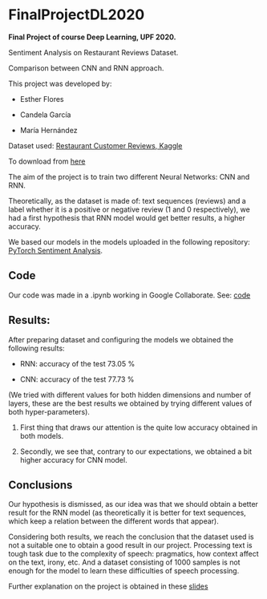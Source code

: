 # FinalProjectDL2020
**Final Project of course Deep Learning, UPF 2020.**  

Sentiment Analysis on Restaurant Reviews Dataset. 

Comparison between CNN and RNN approach.

This project was developed by:

- Esther Flores

- Candela García

- María Hernández

Dataset used: [Restaurant Customer Reviews, Kaggle](https://www.kaggle.com/vigneshwarsofficial/reviews)

To download from [here](https://github.com/mariaher07/FinalProjectDL2020/blob/master/Restaurant_Reviews.csv)

The aim of the project is to train two different Neural Networks: CNN and RNN. 

Theoretically, as the dataset is made of: text sequences (reviews) and a label whether it is a positive or negative review (1 and 0 respectively), we had a first hypothesis that RNN model would get better results, a higher accuracy.

We based our models in the models uploaded in the following repository: [PyTorch Sentiment Analysis](https://github.com/bentrevett/pytorch-sentiment-analysis).

## Code

Our code was made in a .ipynb working in Google Collaborate. See: [code](https://github.com/mariaher07/FinalProjectDL2020/blob/master/FINAL_PROJECT.ipynb)

## Results: 

After preparing dataset and configuring the models we obtained the following results:

- RNN: accuracy of the test 73.05 %

- CNN: accuracy of the test 77.73 %

(We tried with different values for both hidden dimensions and number of layers, these are the best results we obtained by trying different values of both hyper-parameters).

1. First thing that draws our attention is the quite low accuracy obtained in both models.

2. Secondly, we see that, contrary to our expectations, we obtained a bit higher accuracy for CNN model.

## Conclusions

Our hypothesis is dismissed, as our idea was that we should obtain a better result for the RNN model (as theoretically it is better for text sequences, which keep a relation between the different words that appear).

Considering both results, we reach the conclusion that the dataset used is not a suitable one to obtain a good result in our project. Processing text is tough task due to the complexity of speech: pragmatics, how context affect on the text, irony, etc. And a dataset consisting of 1000 samples is not enough for the model to learn these difficulties of speech processing.



Further explanation on the project is obtained in these [slides](https://github.com/mariaher07/FinalProjectDL2020/blob/master/Deep_Learning%20-%20Final%20Project.pdf)
